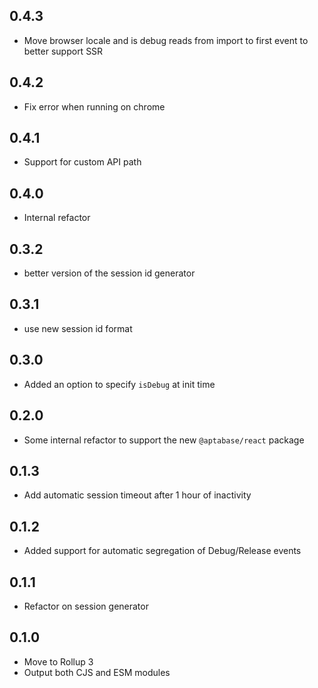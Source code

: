 ## 0.4.3

- Move browser locale and is debug reads from import to first event to better support SSR

## 0.4.2

- Fix error when running on chrome

## 0.4.1

- Support for custom API path

## 0.4.0

- Internal refactor

## 0.3.2

- better version of the session id generator

## 0.3.1

- use new session id format

## 0.3.0

- Added an option to specify `isDebug` at init time

## 0.2.0

- Some internal refactor to support the new `@aptabase/react` package

## 0.1.3

- Add automatic session timeout after 1 hour of inactivity

## 0.1.2

- Added support for automatic segregation of Debug/Release events

## 0.1.1

- Refactor on session generator

## 0.1.0

- Move to Rollup 3
- Output both CJS and ESM modules
